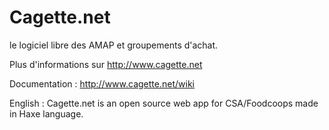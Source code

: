 # Cagette.net
le logiciel libre des AMAP et groupements d'achat.

Plus d'informations sur http://www.cagette.net

Documentation : http://www.cagette.net/wiki

English : Cagette.net is an open source web app for CSA/Foodcoops made in Haxe language.
